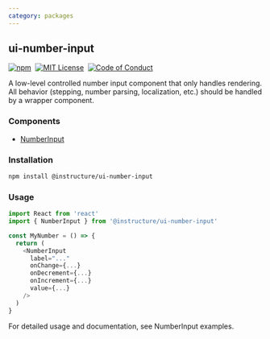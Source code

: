 ```yaml
---
category: packages
---
```


## ui-number-input

[![npm][npm]][npm-url]&nbsp;
[![MIT License][license-badge]][license]&nbsp;
[![Code of Conduct][coc-badge]][coc]

A low-level controlled number input component that only handles rendering. All behavior (stepping, number
parsing, localization, etc.) should be handled by a wrapper component.

### Components

- [NumberInput](#NumberInput)

### Installation

```sh
npm install @instructure/ui-number-input
```

### Usage

```js
import React from 'react'
import { NumberInput } from '@instructure/ui-number-input'

const MyNumber = () => {
  return (
    <NumberInput
      label="..."
      onChange={...}
      onDecrement={...}
      onIncrement={...}
      value={...}
    />
  )
}
```

For detailed usage and documentation, see NumberInput examples.

[npm]: https://img.shields.io/npm/v/@instructure/ui-number-input.svg
[npm-url]: https://npmjs.com/package/@instructure/ui-number-input
[license-badge]: https://img.shields.io/npm/l/instructure-ui.svg?style=flat-square
[license]: https://github.com/instructure/instructure-ui/blob/master/LICENSE
[coc-badge]: https://img.shields.io/badge/code%20of-conduct-ff69b4.svg?style=flat-square
[coc]: https://github.com/instructure/instructure-ui/blob/master/CODE_OF_CONDUCT.md
